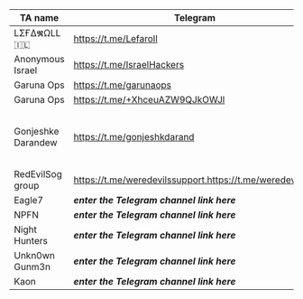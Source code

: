 |TA name|Telegram|Website|Other info|
| ------ | ------ | ------ | ------ |
|LΣҒΔ𝕽ΩLL 🇮🇱|https://t.me/Lefaroll||admin: @LefarollFresco|
|Anonymous Israel|https://t.me/IsraelHackers|||
|Garuna Ops|https://t.me/garunaops|||
|Garuna Ops|https://t.me/+XhceuAZW9QJkOWJl|||
|Gonjeshke Darandew|https://t.me/gonjeshkdarand||admin: @Gonjeshk_Darand - X account: https://x.com/GonjeshkeDarand - https://x.com/darandegonjeshk|
|RedEvilSog group|https://t.me/weredevilssupport,https://t.me/weredevilsog||X account: https://x.com/redevilsog|||
|Eagle7|***enter the Telegram channel link here***|||
|NPFN|***enter the Telegram channel link here***|||
|Night Hunters|***enter the Telegram channel link here***|||
|Unkn0wn Gunm3n|***enter the Telegram channel link here***|||
|Kaon|***enter the Telegram channel link here***|||
